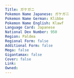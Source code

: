 ```yaml
---
﻿Title: ガケガニ
Pokemon Name Japanese: ガケガニ
Pokemon Name German: Klibbe
Pokemon Name English: Klawf
Language Card: Japanese
National Dex Number: 950
Region: Paldea
Regional Form: false
Additional Form: false
Mega: false
Gigantamax: false
Cover: false
Link: 
Owned: 
---
```

